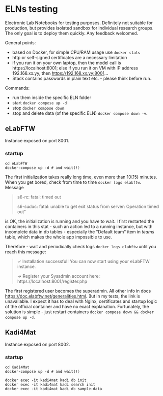 # ELNs testing
Electronic Lab Notebooks for testing purposes. Definitely not suitable for production, but provides isolated sandbox for individual research groups. The only goal is to deploy them quickly. Any feedback welcomed.

General points:
* based on Docker, for simple CPU/RAM usage use ```docker stats```
* http or self-signed certificates are a necessary limitation
* if you run it on your own laptop, then the model call is https://localhost:8001; else if you run it on VM with IP address 192.168.xx.yy, then https://192.168.xx.yy:8001...
* Stack contains passwords in plain text etc. - please think before run..

Commands:
* run them inside the specific ELN folder
* start ```docker compose up -d```
* stop  ```docker compose down```
* stop and delete data (of the specific ELN) ```docker compose down -v```. 

## eLabFTW
Instance exposed on port 8001. 

### startup
```shell
cd eLabFTW
docker-compose up -d # and wait(!)
```
The first initialization takes really long time, even more than 10(15) minutes. When you get bored, check from time to time ```docker logs elabftw```. Message 
> s6-rc: fatal: timed out 
> 
> s6-sudoc: fatal: unable to get exit status from server: Operation timed out"

is OK, the initialization is running and you have to wait. I first restarted the containers in this stat - such an action led to a running instance, but with incomplete data in db tables - especially the "Default team" item in *teams* table, which makes the whole app impossible to use. 

Therefore - wait and periodically check logs ```docker logs elabftw``` until you reach this message:
> ✓ Installation successful! You can now start using your eLabFTW instance.
> 
> → Register your Sysadmin account here: https://localhost:8001/register.php

The first registered user becomes the superadmin. All other info in docs https://doc.elabftw.net/generalities.html. But in my tests, the link is unavailable.  I expect it has to deal with Nginx,  certificates and startup logic of the official container and have no exact explanation. Fortunately, the solution is simple - just restart containers ```docker compose down && docker compose up -d```.

## Kadi4Mat
Instance exposed on port 8002.

### startup
```shell
cd Kadi4Mat
docker-compose up -d # and wait(!)
```
 

```shell
docker exec -it kadi4mat kadi db init
docker exec -it kadi4mat kadi search init
docker exec -it kadi4mat kadi db sample-data
```